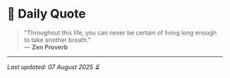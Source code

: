 # 📜 Daily Quote

> "Throughout this life, you can never be certain of living long enough to take another breath."  
> — **Zen Proverb**

---

_Last updated: 07 August 2025 ⏳_
